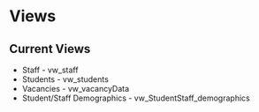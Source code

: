 # Views

## Current Views
* Staff - vw_staff
* Students - vw_students
* Vacancies - vw_vacancyData
* Student/Staff Demographics - vw_StudentStaff_demographics